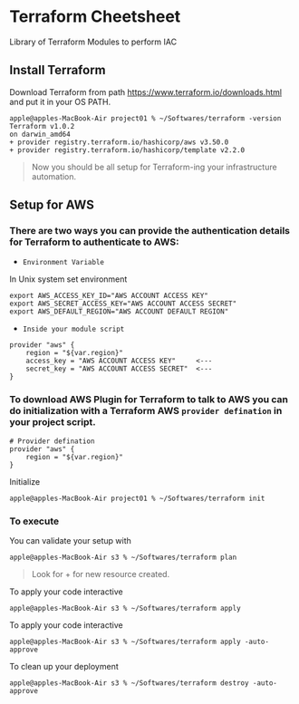 # Terraform Cheetsheet
Library of Terraform Modules to perform IAC

## Install Terraform

Download Terraform from path https://www.terraform.io/downloads.html and put it in your OS PATH.

```
apple@apples-MacBook-Air project01 % ~/Softwares/terraform -version
Terraform v1.0.2
on darwin_amd64
+ provider registry.terraform.io/hashicorp/aws v3.50.0
+ provider registry.terraform.io/hashicorp/template v2.2.0
```

> Now you should be all setup for Terraform-ing your infrastructure automation.

## Setup for AWS

### There are two ways you can provide the authentication details for Terraform to authenticate to AWS:

- `Environment Variable`

In Unix system set environment 
```
export AWS_ACCESS_KEY_ID="AWS ACCOUNT ACCESS KEY"
export AWS_SECRET_ACCESS_KEY="AWS ACCOUNT ACCESS SECRET"
export AWS_DEFAULT_REGION="AWS ACCOUNT DEFAULT REGION"
```

- `Inside your module script`
```
provider "aws" {
    region = "${var.region}"
    access_key = "AWS ACCOUNT ACCESS KEY"     <---
    secret_key = "AWS ACCOUNT ACCESS SECRET"  <---
}
```

### To download AWS Plugin for Terraform to talk to AWS you can do initialization with a Terraform AWS `provider defination` in your project script.

```
# Provider defination
provider "aws" {
    region = "${var.region}"
}
```

Initialize 

```
apple@apples-MacBook-Air project01 % ~/Softwares/terraform init
```

### To execute

You can validate your setup with
```
apple@apples-MacBook-Air s3 % ~/Softwares/terraform plan
```

> Look for + for new resource created.

To apply your code interactive
```
apple@apples-MacBook-Air s3 % ~/Softwares/terraform apply
```

To apply your code interactive
```
apple@apples-MacBook-Air s3 % ~/Softwares/terraform apply -auto-approve
```

To clean up your deployment
```
apple@apples-MacBook-Air s3 % ~/Softwares/terraform destroy -auto-approve
```

